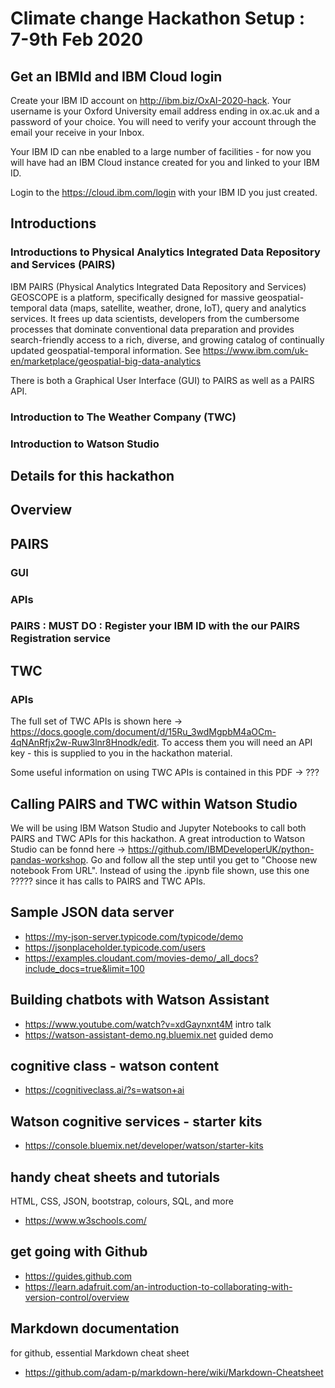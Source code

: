 # Climate change Hackathon Setup : 7-9th Feb 2020

## Get an IBMId and IBM Cloud login

Create your IBM ID account on http://ibm.biz/OxAI-2020-hack. Your username is your Oxford University email address ending in ox.ac.uk and a password of your choice. You will need to verify your account through the email your receive in your Inbox.

Your IBM ID can nbe enabled to a large number of facilities - for now you will have had an IBM Cloud instance created for you and linked to your IBM ID.

Login to the https://cloud.ibm.com/login with your IBM ID you just created.

## Introductions
### Introductions to Physical Analytics Integrated Data Repository and Services (PAIRS)

IBM PAIRS (Physical Analytics Integrated Data Repository and Services) GEOSCOPE is a platform, specifically designed for massive geospatial-temporal data (maps, satellite, weather, drone, IoT), query and analytics services. It frees up data scientists, developers from the cumbersome processes that dominate conventional data preparation and provides search-friendly access to a rich, diverse, and growing catalog of continually updated geospatial-temporal information.  See https://www.ibm.com/uk-en/marketplace/geospatial-big-data-analytics

There is both a Graphical User Interface (GUI) to PAIRS as well as a PAIRS API.

### Introduction to The Weather Company (TWC)

### Introduction to Watson Studio

## Details for this hackathon

## Overview

<Diagram>

## PAIRS

### GUI

### APIs

### PAIRS : MUST DO : Register your IBM ID with the our PAIRS Registration service

<steps on registering your IBM ID so you can call PAIRS>
       
## TWC

### APIs
The full set of TWC APIs is shown here -> https://docs.google.com/document/d/15Ru_3wdMgpbM4aOCm-4qNAnRfjx2w-Ruw3lnr8Hnodk/edit.  To access them you will need an API key - this is supplied to you in the hackathon material.

Some useful information on using TWC APIs is contained in this PDF -> ??? 

## Calling PAIRS and TWC within Watson Studio

We will be using IBM Watson Studio and Jupyter Notebooks to call both PAIRS and TWC APIs for this hackathon.  A great introduction to Watson Studio can be fonnd here -> https://github.com/IBMDeveloperUK/python-pandas-workshop.  Go and follow all the step until you get to "Choose new notebook From URL".  Instead of using the .ipynb file shown, use this one ????? since it has calls to PAIRS and TWC APIs.



## Sample JSON data server
+ https://my-json-server.typicode.com/typicode/demo
+ https://jsonplaceholder.typicode.com/users
+ https://examples.cloudant.com/movies-demo/_all_docs?include_docs=true&limit=100

## Building chatbots with Watson Assistant
+ https://www.youtube.com/watch?v=xdGaynxnt4M intro talk
+ https://watson-assistant-demo.ng.bluemix.net guided demo

## cognitive class - watson content
+ https://cognitiveclass.ai/?s=watson+ai

## Watson cognitive services - starter kits
+ https://console.bluemix.net/developer/watson/starter-kits

## handy cheat sheets and tutorials
HTML, CSS, JSON, bootstrap, colours, SQL, and more
+ https://www.w3schools.com/ 

## get going with Github
+ https://guides.github.com
+ https://learn.adafruit.com/an-introduction-to-collaborating-with-version-control/overview

## Markdown documentation
for github, essential Markdown cheat sheet
+ https://github.com/adam-p/markdown-here/wiki/Markdown-Cheatsheet
